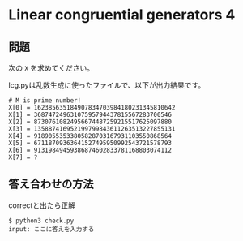 # Linear congruential generators 4

## 問題


次の `X` を求めてください。

lcg.pyは乱数生成に使ったファイルで、以下が出力結果です。

```
# M is prime number!
X[0] = 162385635184907834703984180231345810642
X[1] = 36874724963107595794437815567283700546
X[2] = 87307610824956674487259215517625097880
X[3] = 135887416952199799843611263513227855131
X[4] = 91890553533805828703167931103550868564
X[5] = 67118709363641527495950992543721578793
X[6] = 91319849459386874602833781168803074112
X[7] = ?
```

## 答え合わせの方法

correctと出たら正解

```
$ python3 check.py
input: ここに答えを入力する
```
